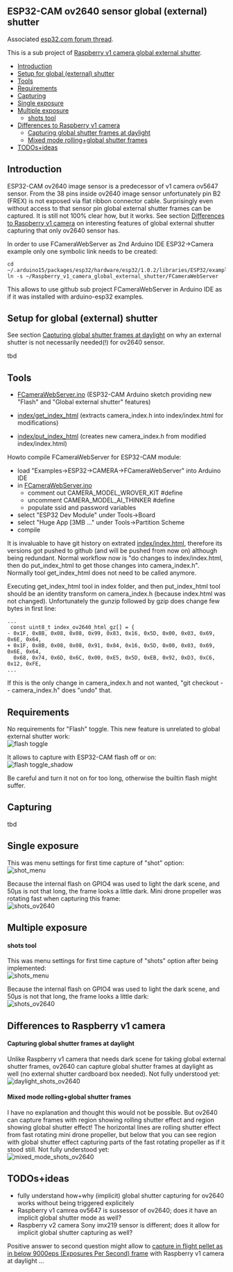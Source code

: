 ## ESP32-CAM ov2640 sensor global (external) shutter

Associated [esp32.com forum thread](https://www.esp32.com/viewtopic.php?f=19&t=11126).

This is a sub project of [Raspberry v1 camera global external shutter](../../..).

* [Introduction](#introduction)
* [Setup for global (external) shutter](#setup-for-global-external-shutter)
* [Tools](#tools)
* [Requirements](#requirements)
* [Capturing](#capturing)
* [Single exposure](#single-exposure)
* [Multiple exposure](#multiple-exposure)
  * [shots tool](#shots-tool)
* [Differences to Raspberry v1 camera](#differences-to-raspberry-v1-camera)
  * [Capturing global shutter frames at daylight](#capturing-global-shutter-frames-at-daylight)
  * [Mixed mode rolling+global shutter frames](#mixed-mode-rollingglobal-shutter-frames)
* [TODOs+ideas](#todosideas)

## Introduction

ESP32-CAM ov2640 image sensor is a predecessor of v1 camera ov5647 sensor. From the 38 pins inside ov2640 image sensor unfortunately pin B2 (FREX) is not exposed via flat ribbon connector cable. Surprisingly even without access to that sensor pin global external shutter frames can be captured. It is still not 100% clear how, but it works. See section [Differences to Raspberry v1 camera](#differences-to-raspberry-v1-camera) on interesting features of global external shutter capturing that only ov2640 sensor has.

In order to use FCameraWebServer as 2nd Arduino IDE ESP32->Camera example only one symbolic link needs to be created:

    cd ~/.arduino15/packages/esp32/hardware/esp32/1.0.2/libraries/ESP32/examples/Camera
    ln -s ~/Raspberry_v1_camera_global_external_shutter/FCameraWebServer

This allows to use github sub project FCameraWebServer in Arduino IDE as if it was installed with arduino-esp32 examples.

## Setup for global (external) shutter

See section [Capturing global shutter frames at daylight](#capturing-global-shutter-frames-at-daylight) on why an external shutter is not necessarily needed(!) for ov2640 sensor.

tbd

## Tools

* [FCameraWebServer.ino](FCameraWebServer.ino) (ESP32-CAM Arduino sketch providing new "Flash" and "Global external shutter" features)

* [index/get_index_html](index/get_index_html) (extracts camera_index.h into index/index.html for modifications)
* [index/put_index_html](index/put_index_html) (creates new camera_index.h from modified index/index.html)

Howto compile FCameraWebServer for ESP32-CAM module:
* load "Examples->ESP32->CAMERA->FCameraWebServer" into Arduino IDE
* in [FCameraWebServer.ino](FCameraWebServer.ino)
  * comment out CAMERA_MODEL_WROVER_KIT #define
  * uncomment CAMERA_MODEL_AI_THINKER #define
  * populate ssid and password variables
* select "ESP32 Dev Module" under Tools->Board
* select "Huge App [3MB ..." under Tools->Partition Scheme
* compile

It is invaluable to have git history on extrated [index/index.html](index/index.html), therefore its versions got pushed to github (and will be pushed from now on) although being redundant. Normal workflow now is "do changes to index/index.html, then do put_index_html to get those changes into camera_index.h". Normally tool get_index_html does not need to be called anymore.

Executing get_index_html tool in index folder, and then put_index_html tool should be an identity transform on camera_index.h (because index.html was not changed). Unfortunately the gunzip followed by gzip does change few bytes in first line:

    ...
     const uint8_t index_ov2640_html_gz[] = {
    - 0x1F, 0x8B, 0x08, 0x08, 0x99, 0x83, 0x16, 0x5D, 0x00, 0x03, 0x69, 0x6E, 0x64, 
    + 0x1F, 0x8B, 0x08, 0x08, 0x91, 0x84, 0x16, 0x5D, 0x00, 0x03, 0x69, 0x6E, 0x64, 
      0x68, 0x74, 0x6D, 0x6C, 0x00, 0xE5, 0x5D, 0xEB, 0x92, 0xD3, 0xC6, 0x12, 0xFE, 
    ...

If this is the only change in camera_index.h and not wanted, "git checkout -- camera_index.h" does "undo" that.

## Requirements

No requirements for "Flash" toggle. This new feature is unrelated to global external shutter work:  
![flash toggle](res/Flash.menu.png)

It allows to capture with ESP32-CAM flash off or on:  
![flash toggle_shadow](res/Flash.menu.shadow.png)

Be careful and turn it not on for too long, otherwise the builtin flash might suffer.


## Capturing

tbd

## Single exposure

This was menu settings for first time capture of "shot" option:  
![shot_menu](res/ov2640.global_shutter_done_menu.png)

Because the internal flash on GPIO4 was used to light the dark scene, and 50µs is not that long, the frame looks a little dark. Mini drone propeller was rotating fast when capturing this frame:  
![shots_ov2640](res/ov2640.global_shutter_done.png)

## Multiple exposure

#### shots tool

This was menu settings for first time capture of "shots" option after being implemented:  
![shots_menu](res/ov2640.global_shutter_done.shots_menu.png)

Because the internal flash on GPIO4 was used to light the dark scene, and 50µs is not that long, the frame looks a little dark:  
![shots_ov2640](res/ov2640.global_shutter_done.shots.png)

## Differences to Raspberry v1 camera

#### Capturing global shutter frames at daylight

Unlike Raspberry v1 camera that needs dark scene for taking global external shutter frames, ov2640 can capture global shutter frames at daylight as well (no external shutter cardboard box needed). Not fully understood yet:  
![daylight_shots_ov2640](res/ov2640.global_shutter_done.shots.no_box.png)

#### Mixed mode rolling+global shutter frames

I have no explanation and thought this would not be possible. But ov2640 can capture frames with region showing rolling shutter effect and region showing global shutter effect! The horizontal lines are rolling shutter effect from fast rotating mini drone propeller, but below that you can see region with global shutter effect capturing parts of the fast rotating propeller as if it stood still. Not fully understood yet:  
![mixed_mode_shots_ov2640](res/ov2640.global_shutter_done.shots.no_box.rs.hit2.png)


## TODOs+ideas

* fully understand how+why (implicit) global shutter capturing for ov2640 works without being triggered explicitely
* Raspberry v1 camrea ov5647 is sussessor of ov2640; does it have an implicit global shutter mode as well?
* Raspberry v2 camera Sony imx219 sensor is different; does it allow for implicit global shutter capturing as well?


Positive answer to second question might allow to [capture in flight pellet as in below 9000eps (Exposures Per Second) frame](../../../#user-content-9000eps) with Raspberry v1 camera at daylight ...  

   
   
   
   
   
   
   
   
   
   
   
   
   
   
   
   
   
   
   
   
   
   
   
   
   
   
   
   
   
   
   
   
   
   
   
   
   
   
   
   

